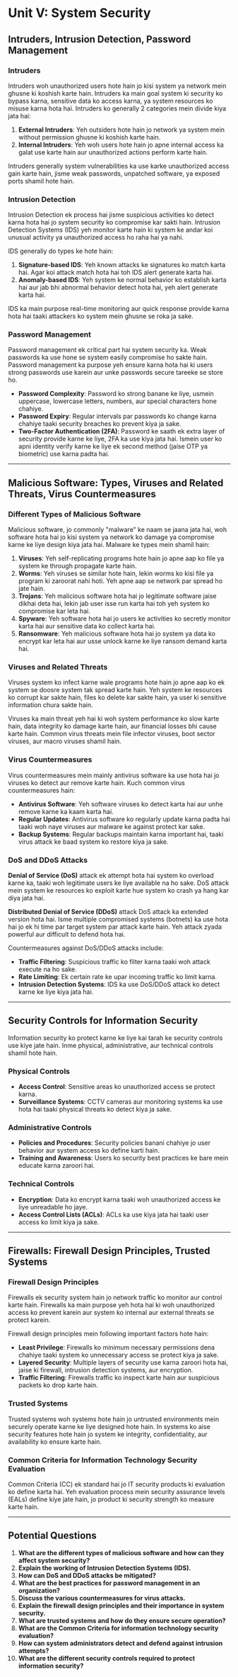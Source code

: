 # **Unit V: System Security**

## **Intruders, Intrusion Detection, Password Management**

### **Intruders**

Intruders woh unauthorized users hote hain jo kisi system ya network mein ghusne ki koshish karte hain. Intruders ka main goal system ki security ko bypass karna, sensitive data ko access karna, ya system resources ko misuse karna hota hai. Intruders ko generally 2 categories mein divide kiya jata hai:

1. **External Intruders**: Yeh outsiders hote hain jo network ya system mein without permission ghusne ki koshish karte hain.
2. **Internal Intruders**: Yeh woh users hote hain jo apne internal access ka galat use karte hain aur unauthorized actions perform karte hain.

Intruders generally system vulnerabilities ka use karke unauthorized access gain karte hain, jisme weak passwords, unpatched software, ya exposed ports shamil hote hain.

### **Intrusion Detection**

Intrusion Detection ek process hai jisme suspicious activities ko detect karna hota hai jo system security ko compromise kar sakti hain. Intrusion Detection Systems (IDS) yeh monitor karte hain ki system ke andar koi unusual activity ya unauthorized access ho raha hai ya nahi.

IDS generally do types ke hote hain:

1. **Signature-based IDS**: Yeh known attacks ke signatures ko match karta hai. Agar koi attack match hota hai toh IDS alert generate karta hai.
2. **Anomaly-based IDS**: Yeh system ke normal behavior ko establish karta hai aur jab bhi abnormal behavior detect hota hai, yeh alert generate karta hai.

IDS ka main purpose real-time monitoring aur quick response provide karna hota hai taaki attackers ko system mein ghusne se roka ja sake.

### **Password Management**

Password management ek critical part hai system security ka. Weak passwords ka use hone se system easily compromise ho sakte hain. Password management ka purpose yeh ensure karna hota hai ki users strong passwords use karein aur unke passwords secure tareeke se store ho.

- **Password Complexity**: Password ko strong banane ke liye, usmein uppercase, lowercase letters, numbers, aur special characters hone chahiye.
- **Password Expiry**: Regular intervals par passwords ko change karna chahiye taaki security breaches ko prevent kiya ja sake.
- **Two-Factor Authentication (2FA)**: Password ke saath ek extra layer of security provide karne ke liye, 2FA ka use kiya jata hai. Ismein user ko apni identity verify karne ke liye ek second method (jaise OTP ya biometric) use karna padta hai.

---

## **Malicious Software: Types, Viruses and Related Threats, Virus Countermeasures**

### **Different Types of Malicious Software**

Malicious software, jo commonly "malware" ke naam se jaana jata hai, woh software hota hai jo kisi system ya network ko damage ya compromise karne ke liye design kiya jata hai. Malware ke types mein shamil hain:

1. **Viruses**: Yeh self-replicating programs hote hain jo apne aap ko file ya system ke through propagate karte hain.
2. **Worms**: Yeh viruses se similar hote hain, lekin worms ko kisi file ya program ki zaroorat nahi hoti. Yeh apne aap se network par spread ho jate hain.
3. **Trojans**: Yeh malicious software hota hai jo legitimate software jaise dikhai deta hai, lekin jab user isse run karta hai toh yeh system ko compromise kar leta hai.
4. **Spyware**: Yeh software hota hai jo users ke activities ko secretly monitor karta hai aur sensitive data ko collect karta hai.
5. **Ransomware**: Yeh malicious software hota hai jo system ya data ko encrypt kar leta hai aur usse unlock karne ke liye ransom demand karta hai.

### **Viruses and Related Threats**

Viruses system ko infect karne wale programs hote hain jo apne aap ko ek system se doosre system tak spread karte hain. Yeh system ke resources ko corrupt kar sakte hain, files ko delete kar sakte hain, ya user ki sensitive information chura sakte hain.

Viruses ka main threat yeh hai ki woh system performance ko slow karte hain, data integrity ko damage karte hain, aur financial losses bhi cause karte hain. Common virus threats mein file infector viruses, boot sector viruses, aur macro viruses shamil hain.

### **Virus Countermeasures**

Virus countermeasures mein mainly antivirus software ka use hota hai jo viruses ko detect aur remove karte hain. Kuch common virus countermeasures hain:

- **Antivirus Software**: Yeh software viruses ko detect karta hai aur unhe remove karne ka kaam karta hai.
- **Regular Updates**: Antivirus software ko regularly update karna padta hai taaki woh naye viruses aur malware ke against protect kar sake.
- **Backup Systems**: Regular backups maintain karna important hai, taaki virus attack ke baad system ko restore kiya ja sake.

### **DoS and DDoS Attacks**

**Denial of Service (DoS)** attack ek attempt hota hai system ko overload karne ka, taaki woh legitimate users ke liye available na ho sake. DoS attack mein system ke resources ko exploit karte hue system ko crash ya hang kar diya jata hai.

**Distributed Denial of Service (DDoS)** attack DoS attack ka extended version hota hai. Isme multiple compromised systems (botnets) ka use hota hai jo ek hi time par target system par attack karte hain. Yeh attack zyada powerful aur difficult to defend hota hai.

Countermeasures against DoS/DDoS attacks include:

- **Traffic Filtering**: Suspicious traffic ko filter karna taaki woh attack execute na ho sake.
- **Rate Limiting**: Ek certain rate ke upar incoming traffic ko limit karna.
- **Intrusion Detection Systems**: IDS ka use DoS/DDoS attack ko detect karne ke liye kiya jata hai.

---

## **Security Controls for Information Security**

Information security ko protect karne ke liye kai tarah ke security controls use kiye jate hain. Inme physical, administrative, aur technical controls shamil hote hain.

### **Physical Controls**
- **Access Control**: Sensitive areas ko unauthorized access se protect karna.
- **Surveillance Systems**: CCTV cameras aur monitoring systems ka use hota hai taaki physical threats ko detect kiya ja sake.

### **Administrative Controls**
- **Policies and Procedures**: Security policies banani chahiye jo user behavior aur system access ko define karti hain.
- **Training and Awareness**: Users ko security best practices ke bare mein educate karna zaroori hai.

### **Technical Controls**
- **Encryption**: Data ko encrypt karna taaki woh unauthorized access ke liye unreadable ho jaye.
- **Access Control Lists (ACLs)**: ACLs ka use kiya jata hai taaki user access ko limit kiya ja sake.

---

## **Firewalls: Firewall Design Principles, Trusted Systems**

### **Firewall Design Principles**

Firewalls ek security system hain jo network traffic ko monitor aur control karte hain. Firewalls ka main purpose yeh hota hai ki woh unauthorized access ko prevent karein aur system ko internal aur external threats se protect karein.

Firewall design principles mein following important factors hote hain:

- **Least Privilege**: Firewalls ko minimum necessary permissions dena chahiye taaki system ko unnecessary access se protect kiya ja sake.
- **Layered Security**: Multiple layers of security use karna zaroori hota hai, jaise ki firewall, intrusion detection systems, aur encryption.
- **Traffic Filtering**: Firewalls traffic ko inspect karte hain aur suspicious packets ko drop karte hain.

### **Trusted Systems**

Trusted systems woh systems hote hain jo untrusted environments mein securely operate karne ke liye designed hote hain. In systems ko aise security features hote hain jo system ke integrity, confidentiality, aur availability ko ensure karte hain.

### **Common Criteria for Information Technology Security Evaluation**

Common Criteria (CC) ek standard hai jo IT security products ki evaluation ko define karta hai. Yeh evaluation process mein security assurance levels (EALs) define kiye jate hain, jo product ki security strength ko measure karte hain.

---

## **Potential Questions**

1. **What are the different types of malicious software and how can they affect system security?**
2. **Explain the working of Intrusion Detection Systems (IDS).**
3. **How can DoS and DDoS attacks be mitigated?**
4. **What are the best practices for password management in an organization?**
5. **Discuss the various countermeasures for virus attacks.**
6. **Explain the firewall design principles and their importance in system security.**
7. **What are trusted systems and how do they ensure secure operation?**
8. **What are the Common Criteria for information technology security evaluation?**
9. **How can system administrators detect and defend against intrusion attempts?**
10. **What are the different security controls required to protect information security?**
